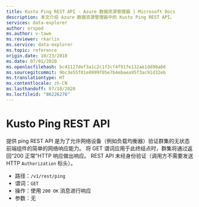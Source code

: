 ```yaml
---
title: Kusto Ping REST API - Azure 数据资源管理器 | Microsoft Docs
description: 本文介绍 Azure 数据资源管理器中的 Kusto Ping REST API。
services: data-explorer
author: orspod
ms.author: v-tawe
ms.reviewer: rkarlin
ms.service: data-explorer
ms.topic: reference
origin.date: 10/23/2018
ms.date: 07/01/2020
ms.openlocfilehash: bc41127def3a1c2c1f2cf4f91fe132ae1dd90a66
ms.sourcegitcommit: 9bc3e55f01e0999f05e7b4ebaea95f3ac91d32eb
ms.translationtype: HT
ms.contentlocale: zh-CN
ms.lasthandoff: 07/10/2020
ms.locfileid: "86226276"
---
```

# <a name="kusto-ping-rest-api"></a>Kusto Ping REST API

提供 ping REST API 是为了允许网络设备（例如负载均衡器）验证群集的无状态前端组件的简单的网络响应能力。 将 GET 谓词应用于此终结点时，群集将通过返回“200 正常”HTTP 响应做出响应。 REST API 未经身份验证（调用方不需要发送 HTTP `Authorization` 标头）。

- 路径：`/v1/rest/ping`
- 谓词：`GET`
- 操作：使用 `200 OK` 消息进行响应
- 参数：无